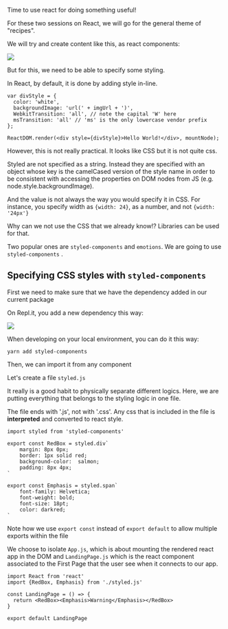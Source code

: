 
Time to use react for doing something useful! 

For these two sessions on React, we will go for the general theme of "recipes". 

We will try and create content like this, as react components:

![](https://caphe.sfo2.cdn.digitaloceanspaces.com/assets/images/scratch-recipe-ui-kit-0.jpg)

But for this, we need to be able to specify some styling.

In React, by default, it is done by adding style in-line. 

```
var divStyle = {
  color: 'white',
  backgroundImage: 'url(' + imgUrl + ')',
  WebkitTransition: 'all', // note the capital 'W' here
  msTransition: 'all' // 'ms' is the only lowercase vendor prefix
};

ReactDOM.render(<div style={divStyle}>Hello World!</div>, mountNode);
```

However, this is not really practical. It looks like CSS but it is not quite css. 

Styled are not specified as a string. Instead they are specified with an object whose key is the camelCased version of the style name in order to be consistent with accessing the properties on DOM nodes from JS (e.g. node.style.backgroundImage). 

And the value is not always the way you would specify it in CSS. For instance, you specify width as `{width: 24}`, as a number, and not `{width: '24px'}`

Why can we not use the CSS that we already know!? Libraries can be used for that. 

Two popular ones are `styled-components` and `emotions`. We are going to use `styled-components` . 

## Specifying CSS styles with  `styled-components` 

First we need to make sure that we have the dependency added in our current package

On Repl.it, you add a new dependency this way:

![](https://clients.widged.com/hackyourfuture/assets/replit/add-a-package.png)

When developing on your local environment, you can do it this way:

```
yarn add styled-components
```

Then, we can import it from any component

Let's create a file `styled.js`

It really is a good habit to physically separate different logics. Here, we are putting everything that belongs to the styling logic in one file. 

The file ends with '.js', not with '.css'. Any css that is included in the file is __interpreted__ and converted to react style. 

```
import styled from 'styled-components'

export const RedBox = styled.div`
    margin: 8px 0px;
    border: 1px solid red;
    background-color:  salmon;
    padding: 8px 4px;
`

export const Emphasis = styled.span`
    font-family: Helvetica;
    font-weight: bold;
    font-size: 18pt;
    color: darkred;
`
```

Note how we use `export const` instead of `export default` to allow multiple exports within the file

We choose to isolate `App.js`, which is about mounting the rendered react app in the DOM and `LandingPage.js`  which is the react component associated to the First Page that the user see when it connects to our app. 

```
import React from 'react'
import {RedBox, Emphasis} from './styled.js'

const LandingPage = () => {
  return <RedBox><Emphasis>Warning</Emphasis></RedBox>
}

export default LandingPage
```
